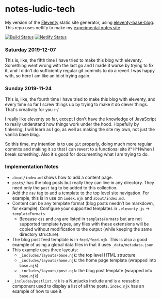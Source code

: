 # notes-ludic-tech

My version of the [Eleventy](https://github.com/11ty/eleventy) static site generator, using [eleventy-base-blog](https://github.com/11ty/eleventy-base-blog). This repo uses netlify to make my [experimental notes site](https://notes.ludic.tech).

[![Build Status](https://travis-ci.org/11ty/eleventy-base-blog.svg?branch=master)](https://travis-ci.org/11ty/eleventy-base-blog)
[![Netlify Status](https://api.netlify.com/api/v1/badges/62bad7f0-35de-4446-8d71-709fc50ecb20/deploy-status)](https://app.netlify.com/sites/notes-ludic-tech/deploys)

### Saturday 2019-12-07
This is, like, the fifth time I have tried to make this blog with eleventy. Something went wrong with the last go and I made it worse by trying to fix it, and I didn't do sufficiently regular git commits to do a revert I was happy with, so here I am like an idiot trying again.

### Sunday 2019-11-24
This is, like, the fourth time I have tried to make this blog with eleventy, and every time so far I screw things up by trying to make it do clever things. That's creativity for you :-/

I really like eleventy so far, except I don't have the knowledge of JavaScript to really understand how things work under the hood. Hopefully by tinkering, I will learn as I go, as well as making the site my own, not just the vanilla base blog.

So this time, my intention is to use `git` properly, doing much more regular commits and making it so that I can revert to a functional site if^H^Hwhen I break something. Also it's good for documenting what I am trying to do.

### Implementation Notes

* `about/index.md` shows how to add a content page.
* `posts/` has the blog posts but really they can live in any directory. They need only the `post` tag to be added to this collection.
* Add the `nav` tag to add a template to the top level site navigation. For example, this is in use on `index.njk` and `about/index.md`.
* Content can be any template format (blog posts needn’t be markdown, for example). Configure your supported templates in `.eleventy.js` -> `templateFormats`.
	* Because `css` and `png` are listed in `templateFormats` but are not supported template types, any files with these extensions will be copied without modification to the output (while keeping the same directory structure).
* The blog post feed template is in `feed/feed.njk`. This is also a good example of using a global data files in that it uses `_data/metadata.json`.
* This example uses three layouts:
  * `_includes/layouts/base.njk`: the top level HTML structure
  * `_includes/layouts/home.njk`: the home page template (wrapped into `base.njk`)
  * `_includes/layouts/post.njk`: the blog post template (wrapped into `base.njk`)
* `_includes/postlist.njk` is a Nunjucks include and is a reusable component used to display a list of all the posts. `index.njk` has an example of how to use it.
